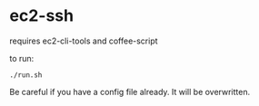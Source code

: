 ec2-ssh
=======

requires ec2-cli-tools and coffee-script

to run:

    ./run.sh

Be careful if you have a config file already. It will be overwritten.
